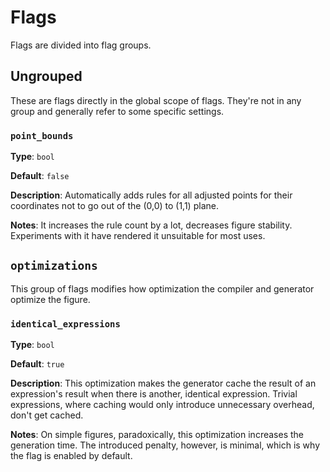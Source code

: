 # Flags

Flags are divided into flag groups.

## Ungrouped

These are flags directly in the global scope of flags. They're not in any group and generally refer to some specific settings.

### `point_bounds`

**Type**: `bool`

**Default**: `false`

**Description**: Automatically adds rules for all adjusted points for their coordinates not to go out of the (0,0) to (1,1) plane.

**Notes**: It increases the rule count by a lot, decreases figure stability. Experiments with it have rendered it unsuitable for most uses.

## `optimizations`

This group of flags modifies how optimization the compiler and generator optimize the figure.

### `identical_expressions`

**Type**: `bool`

**Default**: `true`

**Description**: This optimization makes the generator cache the result of an expression's result when there is another, identical expression. Trivial expressions, where caching would only introduce unnecessary overhead, don't get cached.

**Notes**: On simple figures, paradoxically, this optimization increases the generation time. The introduced penalty, however, is minimal, which is why the flag is enabled by default.